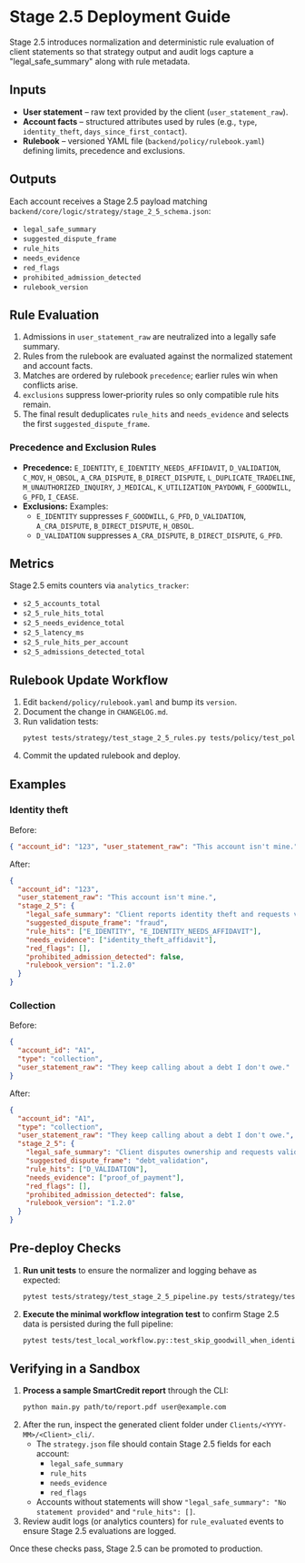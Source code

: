 # Stage 2.5 Deployment Guide

Stage 2.5 introduces normalization and deterministic rule evaluation of client statements so that strategy output and audit logs capture a "legal_safe_summary" along with rule metadata.

## Inputs
- **User statement** – raw text provided by the client (`user_statement_raw`).
- **Account facts** – structured attributes used by rules (e.g., `type`, `identity_theft`, `days_since_first_contact`).
- **Rulebook** – versioned YAML file (`backend/policy/rulebook.yaml`) defining limits, precedence and exclusions.

## Outputs
Each account receives a Stage 2.5 payload matching `backend/core/logic/strategy/stage_2_5_schema.json`:
- `legal_safe_summary`
- `suggested_dispute_frame`
- `rule_hits`
- `needs_evidence`
- `red_flags`
- `prohibited_admission_detected`
- `rulebook_version`

## Rule Evaluation
1. Admissions in `user_statement_raw` are neutralized into a legally safe summary.
2. Rules from the rulebook are evaluated against the normalized statement and account facts.
3. Matches are ordered by rulebook `precedence`; earlier rules win when conflicts arise.
4. `exclusions` suppress lower‑priority rules so only compatible rule hits remain.
5. The final result deduplicates `rule_hits` and `needs_evidence` and selects the first `suggested_dispute_frame`.

### Precedence and Exclusion Rules
- **Precedence:** `E_IDENTITY`, `E_IDENTITY_NEEDS_AFFIDAVIT`, `D_VALIDATION`, `C_MOV`, `H_OBSOL`, `A_CRA_DISPUTE`, `B_DIRECT_DISPUTE`, `L_DUPLICATE_TRADELINE`, `M_UNAUTHORIZED_INQUIRY`, `J_MEDICAL`, `K_UTILIZATION_PAYDOWN`, `F_GOODWILL`, `G_PFD`, `I_CEASE`.
- **Exclusions:** Examples:
  - `E_IDENTITY` suppresses `F_GOODWILL`, `G_PFD`, `D_VALIDATION`, `A_CRA_DISPUTE`, `B_DIRECT_DISPUTE`, `H_OBSOL`.
  - `D_VALIDATION` suppresses `A_CRA_DISPUTE`, `B_DIRECT_DISPUTE`, `G_PFD`.

## Metrics
Stage 2.5 emits counters via `analytics_tracker`:
- `s2_5_accounts_total`
- `s2_5_rule_hits_total`
- `s2_5_needs_evidence_total`
- `s2_5_latency_ms`
- `s2_5_rule_hits_per_account`
- `s2_5_admissions_detected_total`

## Rulebook Update Workflow
1. Edit `backend/policy/rulebook.yaml` and bump its `version`.
2. Document the change in `CHANGELOG.md`.
3. Run validation tests:
   ```bash
   pytest tests/strategy/test_stage_2_5_rules.py tests/policy/test_policy_loader.py
   ```
4. Commit the updated rulebook and deploy.

## Examples
### Identity theft
Before:
```json
{ "account_id": "123", "user_statement_raw": "This account isn't mine." }
```
After:
```json
{
  "account_id": "123",
  "user_statement_raw": "This account isn't mine.",
  "stage_2_5": {
    "legal_safe_summary": "Client reports identity theft and requests verification.",
    "suggested_dispute_frame": "fraud",
    "rule_hits": ["E_IDENTITY", "E_IDENTITY_NEEDS_AFFIDAVIT"],
    "needs_evidence": ["identity_theft_affidavit"],
    "red_flags": [],
    "prohibited_admission_detected": false,
    "rulebook_version": "1.2.0"
  }
}
```

### Collection
Before:
```json
{
  "account_id": "A1",
  "type": "collection",
  "user_statement_raw": "They keep calling about a debt I don't owe."
}
```
After:
```json
{
  "account_id": "A1",
  "type": "collection",
  "user_statement_raw": "They keep calling about a debt I don't owe.",
  "stage_2_5": {
    "legal_safe_summary": "Client disputes ownership and requests validation of the debt.",
    "suggested_dispute_frame": "debt_validation",
    "rule_hits": ["D_VALIDATION"],
    "needs_evidence": ["proof_of_payment"],
    "red_flags": [],
    "prohibited_admission_detected": false,
    "rulebook_version": "1.2.0"
  }
}
```

## Pre-deploy Checks
1. **Run unit tests** to ensure the normalizer and logging behave as expected:
   ```bash
   pytest tests/strategy/test_stage_2_5_pipeline.py tests/strategy/test_rule_logging.py
   ```
2. **Execute the minimal workflow integration test** to confirm Stage 2.5 data is persisted during the full pipeline:
   ```bash
   pytest tests/test_local_workflow.py::test_skip_goodwill_when_identity_theft
   ```

## Verifying in a Sandbox
1. **Process a sample SmartCredit report** through the CLI:
   ```bash
   python main.py path/to/report.pdf user@example.com
   ```
2. After the run, inspect the generated client folder under `Clients/<YYYY-MM>/<Client>_cli/`.
   - The `strategy.json` file should contain Stage 2.5 fields for each account:
     - `legal_safe_summary`
     - `rule_hits`
     - `needs_evidence`
     - `red_flags`
   - Accounts without statements will show `"legal_safe_summary": "No statement provided"` and `"rule_hits": []`.
3. Review audit logs (or analytics counters) for `rule_evaluated` events to ensure Stage 2.5 evaluations are logged.

Once these checks pass, Stage 2.5 can be promoted to production.
